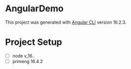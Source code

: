 # AngularDemo

This project was generated with [Angular CLI](https://github.com/angular/angular-cli) version 16.2.3.

# Project Setup

- [ ] node v_16..
- [ ] primeng 16.4.2
